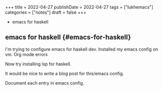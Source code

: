 +++
title = 2022-04-27
publishDate = 2022-04-27
tags = ["lukhemacs"]
categories = ["notes"]
draft = false
+++

-   emacs for haskell

<!--more-->


## emacs for haskell {#emacs-for-haskell}

I'm trying to configure emacs for haskell dev.
Installed my emacs config on vm.
Org mode errors

Now try installing lsp for haskell.

It would be nice to write a blog post for this/emacs config.

Document each entry in emacs config.
